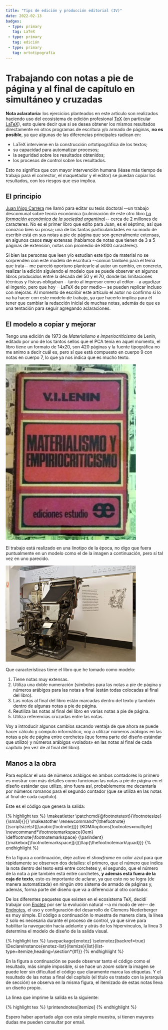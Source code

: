 ```yaml
---
title: "Tips de edición y producción editorial (IV)"
date: 2022-02-13
badges:
 - type: primary
   tag: LaTeX
 - type: primary
   tag: edición
 - type: primary
   tag: ortotipografía
---
```


# Trabajando con notas a pie de página y al final de capítulo en simultáneo y cruzadas

**Nota aclaratoria:** los ejercicios planteados en este artículo son realizados haciendo uso del ecosistema de edición profesional [TeX](https://tug.org/index.html) (en particular [LaTeX](https://es.wikipedia.org/wiki/LaTeX)), esto quiere decir que si se desea obtener los mismos resultados directamente en otros programas de escritura y/o armado de páginas, **no es posible**, ya que algunas de las diferencias principales radican en:

<!--more-->

- LaTeX interviene en la construcción ortotipográfica de los textos;
- su capacidad para automatizar procesos;
- la seguridad sobre los resultados obtenidos;
- los procesos de control sobre los resultados.

Esto no significa que con mayor intervención humana (léase más tiempo de trabajo para el corrector, el maquetador y el editor) se puedan copiar los resultados, con los riesgos que eso implica.

## El principio

[Juan Iñigo Carrera](https://www.edicionesimagomundi.com/juan-inigo-carrera/) me llamó para editar su tesis doctoral --un trabajo descomunal sobre teoría económica (culminación de este otro libro [*La formación económica de la sociedad argentina*](https://www.edicionesimagomundi.com/producto/la-formacion-economica-de-la-sociedad-argentina-vol-i/))-- cerca de 2 millones de caracteres. No es el primer libro que edito para Juan, es el séptimo, así que conozco bien su prosa; una de las tantas particularidades en su modo de escribir está en sus notas a pie de página que son generalmente extensas, en algunos casos **muy** extensas (hablamos de notas que tienen de 3 a 5 páginas de extensión, notas con promedio de 8000 caracteres).

Si bien las personas que leen y/o estudian este tipo de material no se sorprenden con este modelo de escritura --común también para el tema que trata-- me pareció oportuno plantearle al autor un cambio, en concreto, realizar la edición siguiendo el modelo que se puede observar en algunos libros producidos entre la década del 50 y el 70, donde las limitaciones técnicas y físicas obligaban --tanto al impresor como al editor-- a agudizar el ingenio, pero que hoy --LaTeX de por medio-- se pueden replicar incluso con mejoras. Al momento de escribir este artículo el autor no confirmo si lo va ha hacer con este modelo de trabajo, ya que hacerlo implica para él tener que cambiar la redacción inicial de muchas notas, además de que es una tentación para seguir agregando aclaraciones.

## El modelo a copiar y mejorar

Tengo una edición de 1973 de *Materialismo e imperiocriticismo* de Lenin, editado por uno de los tantos sellos que el PCA tenía en aquel momento, el libro tiene un formato de 14x20, son 420 páginas y la fuente tipográfica no me animo a decir cuál es, pero sí que está compuesto en cuerpo 9 con notas en cuerpo 7, lo que ya nos indica que es mucho texto.

![assets/img/lenin.png](assets/img/lenin.png)

El trabajo está realizado en una linotipo de la época, no digo que fuera puntualmente en un modelo como el de la imagen a continuación, pero sí tal vez en uno parecido.

![assets/img/linotypo.png](assets/img/linotypo.png)

Que características tiene el libro que he tomado como modelo:

1. Tiene notas muy extensas.
2. Utiliza una doble numeración (símbolos para las notas a pie de página y números arábigos para las notas a final (están todas colocadas al final del libro).
3. Las notas al final del libro están marcadas dentro del texto y también dentro de algunas notas a pie de página.
4. Reutiliza las notas al final del libro en varias notas a pie de página.
5. Utiliza referencias cruzadas entre las notas.

Voy a introducir algunos cambios sacando ventaja de que ahora se puede hacer cálculo y cómputo informático, voy a utilizar números arábigos en las notas a pie de página entre corchetes (que forma parte del diseño estándar que utilizo) y números arábigos «volados» en las notas al final de cada capítulo (en vez de al final del libro).

## Manos a la obra

Para explicar el uso de números arábigos en ambos contadores lo primero es mostrar con más detalles como funcionan las notas a pie de página en el diseño estándar que utilizo, sino fuera así, probablemente me decantaría por números romanos para el segundo contador (que se utiliza en las notas al final de cada capítulo).

Este es el código que genera la salida:

{% highlight tex %}
\makeatletter
\patchcmd{\@footnotetext}{\footnotesize}{\small}{}{}
\makeatother
\renewcommand*{\thefootnote}{\scriptsize\sf{[\arabic{footnote}]}}
\KOMAoptions{footnotes=multiple}
\newcommand*\footnotemarkspace{0em}
\deffootnote{\footnotemarkspace}
{\parindent}
{\makebox[\footnotemarkspace][r]{\llap{\thefootnotemark\quad}}}
{% endhighlight %}

En la figura a continuación, deje activo el *showframe* en color azul para que rápidamente se observen dos detalles: el primero, que el número que indica la nota dentro del texto está entre corchetes y, el segundo, que el número de la nota a pie también está entre corchetes, **y además está fuera de la caja de texto**, esto es importante de aclarar, ya que esto no se logra (de manera automatizada) en ningún otro sistema de armado de páginas y, además, forma parte del diseño que va a diferenciar al otro contador.



De los diferentes paquetes que existen en el ecosistema TeX, decidí trabajar con [Enotez](https://github.com/cgnieder/enotez/) por ser la evolución natural --a mi modo de ver-- de [Endnotes](https://ctan.org/pkg/endnotes), el uso y configuración del desarrollo de Clemens Niederberger es muy simple. El código a continuación lo muestra de manera clara, la línea 2 solo es necesaria durante el proceso de control, ya que sirve para habilitar la navegación hacia adelante y atrás de los hipervínculos, la linea 3 determina el modelo de diseño de la salida visual.

{% highlight tex %}
\usepackage{enotez}
\setenotez{backref=true}
\DeclareInstance{enotez-list}{itemize}{list}{list-type=itemize,heading=\section*{#1}}
{% endhighlight %}

En la figura a continuación se puede observar tanto el código como el resultado, más simple imposible, si se hace un *zoom* sobre la imagen se puede leer sin dificultad el código que claramente marca las etiquetas. Y el resultado de las notas a final del capítulo (el título es tratado con la jerarquía de sección) se observa en la misma figura, el itemizado de estas notas lleva un diseño propio.



La línea que imprime la salida es la siguiente:

{% highlight tex %}
\printendnotes[itemize]
{% endhighlight %}

Espero haber aportado algo con esta simple muestra, si tienen mayores dudas me pueden consultar por email.

